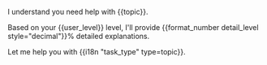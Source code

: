 I understand you need help with {{topic}}.

Based on your {{user_level}} level, I'll provide {{format_number detail_level style="decimal"}}% detailed explanations.

Let me help you with {{i18n "task_type" type=topic}}.
